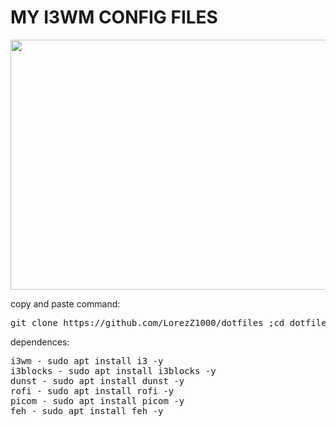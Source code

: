 # MY I3WM CONFIG FILES

<img src="https://i.postimg.cc/MGSvP3F2/sayonara.png" width="700" height="400">

<a>copy and paste command:</a>
<pre>
git clone https://github.com/LorezZ1000/dotfiles ;cd dotfiles; sudo apt update -y;sudo apt install dunst rofi picom feh -y;mv rofi dunst picom wallpaper.png ~/.config/ ;cp i3 ~/.config/i3;feh --bg-scale ~/.config/wallpaper.png
</pre>

<a>dependences:</a>
<pre>
i3wm - sudo apt install i3 -y
i3blocks - sudo apt install i3blocks -y
dunst - sudo apt install dunst -y 
rofi - sudo apt install rofi -y
picom - sudo apt install picom -y
feh - sudo apt install feh -y
</pre>
